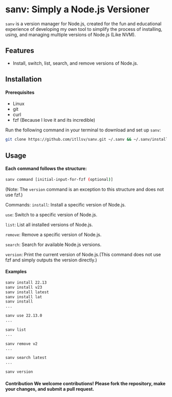# sanv: Simply a Node.js Versioner

```sanv``` is a version manager for Node.js, created for the fun and educational experience of developing my own tool to simplify the process of installing, using, and managing multiple versions of Node.js (Like NVM).



## Features 
- Install, switch, list, search, and remove versions of Node.js.



## Installation 
#### Prerequisites 
- Linux
- git
- curl
- fzf (Because I love it and its incredible)



Run the following command in your terminal to download and set up ```sanv```: 
```bash 
git clone https://github.com/itllsv/sanv.git ~/.sanv && ~/.sanv/install.sh
``` 



## Usage 
#### Each command follows the structure:
```bash 
sanv command [initial-input-for-fzf (optional)]
```
(Note: The ```version``` command is an exception to this structure and does not use fzf.)



Commands:
```install```: Install a specific version of Node.js.

```use```: Switch to a specific version of Node.js.

```list```: List all installed versions of Node.js.

```remove```: Remove a specific version of Node.js.

```search```: Search for available Node.js versions.

```version```: Print the current version of Node.js.(This command does not use fzf and simply outputs the version directly.)



#### Examples
```bash
sanv install 22.13
sanv install v23
sanv install latest
sanv install lat
sanv install
...

sanv use 22.13.0
...

sanv list 
...

sanv remove v2
...

sanv search latest
...

sanv version
```



#### Contribution We welcome contributions! Please fork the repository, make your changes, and submit a pull request. 
